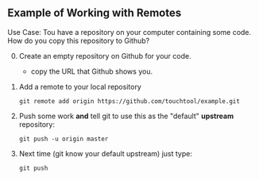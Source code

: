 ## Example of Working with Remotes

Use Case: Tou have a repository on your computer containing some code. How do you copy this repository to Github? 

0. Create an empty repository on Github for your code.
    - copy the URL that Github shows you.
    
1. Add a remote to your local repository
   ```
   git remote add origin https://github.com/touchtool/example.git
   ```

2. Push some work **and** tell git to use this as the "default" **upstream** repository:
   ``` 
   git push -u origin master
   ```
   
3. Next time (git know your default upstream) just type:
   ```
   git push
   ```